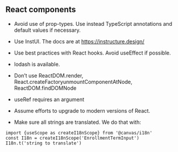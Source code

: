 ## React components

* Avoid use of prop-types. Use instead TypeScript annotations and default values if necessary.
* Use InstUI. The docs are at https://instructure.design/
* Use best practices with React hooks. Avoid useEffect if possible.
* lodash is available.
* Don’t use ReactDOM.render, React.createFactoryunmountComponentAtNode, ReactDOM.findDOMNode
* useRef requires an argument
* Assume efforts to upgrade to modern versions of React.

* Make sure all strings are translated. We do that with:
```
import {useScope as createI18nScope} from '@canvas/i18n'
const I18n = createI18nScope('EnrollmentTermInput')
I18n.t('string to translate')
```